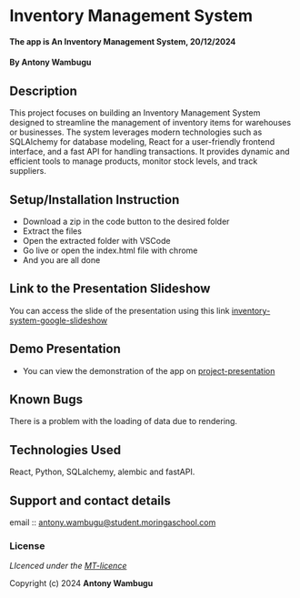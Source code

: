 # Inventory Management System
#### The app is An Inventory Management System, 20/12/2024
#### **By Antony Wambugu**
## Description
This project focuses on building an Inventory Management System designed to streamline the management of inventory items for warehouses or businesses. The system leverages modern technologies such as SQLAlchemy for database modeling, React for a user-friendly frontend interface, and a fast API for handling transactions. It provides dynamic and efficient tools to manage products, monitor stock levels, and track suppliers.


## Setup/Installation Instruction
* Download a zip in the code button to the desired folder
* Extract the files
* Open the extracted folder with VSCode
* Go live or open the index.html file with chrome
* And you are all done

## Link to the Presentation Slideshow
You can access the slide of the presentation using this link [inventory-system-google-slideshow](https://docs.google.com/presentation/d/1Nw5nHUNy94hQbmre2Rne3wUQIlYHCMUcaODTQrzzEZc/edit?usp=sharing)

## Demo Presentation
* You can view the demonstration of the app on [project-presentation](https://drive.google.com/file/d/1NJ6tXMja1zmcXiMkiAk9CXGaHehVtEsO/view)

## Known Bugs
There is a problem with the loading of data due to rendering.

## Technologies Used
React, Python, SQLalchemy, alembic and fastAPI.

## Support and contact details
email :: antony.wambugu@student.moringaschool.com

### License
*LIcenced under the [MT-licence](https://github.com/antony-kimanzi/inventory-system/blob/main/LICENSE.md)*

Copyright (c) 2024 **Antony Wambugu**